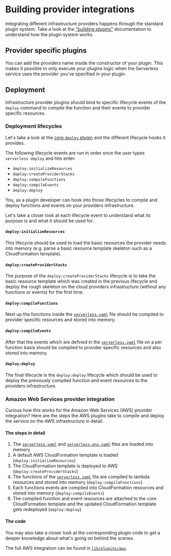 # Building provider integrations

Integrating different infrastructure providers happens through the standard plugin system.
Take a look at the ["building plugins"](./building-plugins.md) documentation to understand how the plugin system works.

## Provider specific plugins

You can add the providers name inside the constructor of your plugin. This makes it possible to only execute your
plugins logic when the Serverless service uses the provider you've specified in your plugin.

## Deployment

Infrastructure provider plugins should bind to specific lifecycle events of the `deploy` command to compile the function
and their events to provider specific resources.

### Deployment lifecycles

Let's take a look at the [core `deploy` plugin](/lib/plugins/deploy) and the different lifecycle hooks it provides.

The following lifecycle events are run in order once the user types `serverless deploy` and hits enter:

- `deploy:initializeResources`
- `deploy:createProviderStacks`
- `deploy:compileFunctions`
- `deploy:compileEvents`
- `deploy:deploy`

You, as a plugin developer can hook into those lifecycles to compile and deploy functions and events on your providers
infrastructure.

Let's take a closer look at each lifecycle event to understand what its purpose is and what it should be used for.

#### `deploy:initializeResources`

This lifecycle should be used to load the basic resources the provider needs into memory (e.g. parse a basic resource
template skeleton such as a CloudFormation template).

#### `deploy:createProviderStacks`

The purpose of the `deploy:createProviderStacks` lifecycle is to take the basic resource template which was created in
the previous lifecycle and deploy the rough skeleton on the cloud providers infrastructure (without any functions
or events) for the first time.

#### `deploy:compileFunctions`

Next up the functions inside the [`serverless.yaml`](../understanding-serverless/serverless-yaml.md) file should be
compiled to provider specific resources and stored into memory.

#### `deploy:compileEvents`

After that the events which are defined in the [`serverless.yaml`](../understanding-serverless/serverless-yaml.md)
file on a per function basis should be compiled to provider specific resources and also stored into memory.

#### `deploy:deploy`

The final lifecycle is the `deploy:deploy` lifecycle which should be used to deploy the previously compiled function and
event resources to the providers infrastructure.

### Amazon Web Services provider integration

Curious how this works for the Amazon Web Services (AWS) provider integration?
Here are the steps the AWS plugins take to compile and deploy the service on the AWS infrastructure in detail.

#### The steps in detail

1. The [`serverless.yaml`](../understanding-serverless/serverless-yaml.md) and
[`serverless.env.yaml`](../understanding-serverless/serverless-env-yaml.md) files are loaded into memory
2. A default AWS CloudFormation template is loaded (`deploy:initializeResources`)
3. The CloudFormation template is deployed to AWS (`deploy:createProviderStacks`)
4. The functions of the [`serverless.yaml`](../understanding-serverless/serverless-yaml.md) file are compiled to lambda
resources and stored into memory (`deploy:compileFunctions`)
5. Each functions events are compiled into CloudFormation resources and stored into memory (`deploy:compileEvents`)
6. The compiled function and event resources are attached to the core CloudFormation template and the updated
CloudFormation template gets redeployed (`deploy:deploy`)

#### The code

You may also take a closer look at the corresponding plugin code to get a deeper knowledge about what's going on
behind the scenes.

The full AWS integration can be found in [`lib/plugins/aws`](/lib/plugins/aws).
